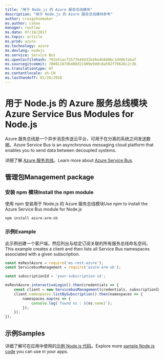 ```yaml
---
title: "用于 Node.js 的 Azure 服务总线模块"
description: "用于 Node.js 的 Azure 服务总线模块参考"
author: craigshoemaker
ms.author: cshoe
manager: routlaw
ms.date: 07/18/2017
ms.topic: article
ms.prod: azure
ms.technology: azure
ms.devlang: nodejs
ms.service: Service Bus
ms.openlocfilehash: 792e51acf2577649432b26e4b840bc1d40b7abaf
ms.sourcegitcommit: 78001187db408d21909e949c8a592f76626c2c3b
ms.translationtype: HT
ms.contentlocale: zh-CN
ms.lasthandoff: 01/26/2018
---
```

# <a name="azure-service-bus-modules-for-nodejs"></a><span data-ttu-id="3b9e1-103">用于 Node.js 的 Azure 服务总线模块</span><span class="sxs-lookup"><span data-stu-id="3b9e1-103">Azure Service Bus Modules for Node.js</span></span>

<span data-ttu-id="3b9e1-104">Azure 服务总线是一个异步消息传送云平台，可用于在分离的系统之间发送数据。</span><span class="sxs-lookup"><span data-stu-id="3b9e1-104">Azure Service Bus is an asynchronous messaging cloud platform that enables you to send data between decoupled systems.</span></span>

<span data-ttu-id="3b9e1-105">详细了解 [Azure 服务总线](https://docs.microsoft.com/azure/service-bus-messaging/service-bus-messaging-overview)。</span><span class="sxs-lookup"><span data-stu-id="3b9e1-105">Learn more about [Azure Service Bus](https://docs.microsoft.com/azure/service-bus-messaging/service-bus-messaging-overview).</span></span>

## <a name="management-package"></a><span data-ttu-id="3b9e1-106">管理包</span><span class="sxs-lookup"><span data-stu-id="3b9e1-106">Management package</span></span>

### <a name="install-the-npm-module"></a><span data-ttu-id="3b9e1-107">安装 npm 模块</span><span class="sxs-lookup"><span data-stu-id="3b9e1-107">Install the npm module</span></span>

<span data-ttu-id="3b9e1-108">使用 npm 安装用于 Node.js 的 Azure 服务总线模块</span><span class="sxs-lookup"><span data-stu-id="3b9e1-108">Use npm to install the Azure Service Bus module for Node.js</span></span>

```bash
npm install azure-arm-sb
```

### <a name="example"></a><span data-ttu-id="3b9e1-109">示例</span><span class="sxs-lookup"><span data-stu-id="3b9e1-109">Example</span></span>

<span data-ttu-id="3b9e1-110">此示例创建一个客户端，然后列出与给定订阅关联的所有服务总线命名空间。</span><span class="sxs-lookup"><span data-stu-id="3b9e1-110">This example creates a client and then lists all Service Bus namespaces associated with a given subscription.</span></span>

```javascript
const msRestAzure = require('ms-rest-azure');
const ServicebusManagement = require('azure-arm-sb');

const subscriptionId = 'your-subscription-id';

msRestAzure.interactiveLogin().then(credentials => {
    const client = new ServicebusManagement(credentials, subscriptionId);
    client.namespaces.listBySubscription().then(namespaces => {
        namespaces.map(ns => {
            console.log(`found ns : ${ns.name}`);
        });
    });
});
```

## <a name="samples"></a><span data-ttu-id="3b9e1-111">示例</span><span class="sxs-lookup"><span data-stu-id="3b9e1-111">Samples</span></span>

<span data-ttu-id="3b9e1-112">详细了解可在应用中使用的[示例 Node.js 代码](https://azure.microsoft.com/resources/samples/?platform=nodejs)。</span><span class="sxs-lookup"><span data-stu-id="3b9e1-112">Explore more [sample Node.js code](https://azure.microsoft.com/resources/samples/?platform=nodejs) you can use in your apps.</span></span>
